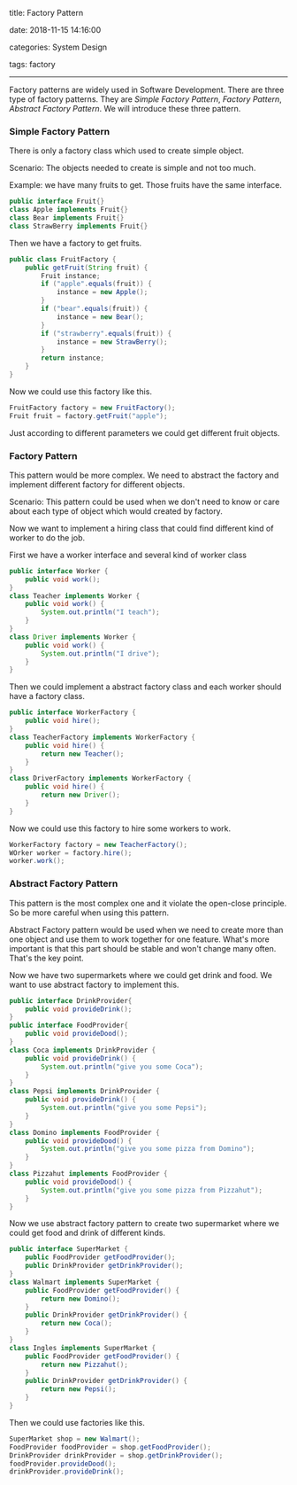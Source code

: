 title: Factory Pattern

date: 2018-11-15 14:16:00

categories: System Design

tags:  factory

---

Factory patterns are widely used in Software Development. There are three type of factory patterns. They are *Simple Factory Pattern*, *Factory Pattern*, *Abstract Factory Pattern*. We will introduce these three pattern.

### Simple Factory Pattern

There is only a factory class which used to create simple object.

Scenario: The objects needed to create is simple and not too much.

Example: we have many fruits to get. Those fruits have the same interface.

```java
public interface Fruit{}
class Apple implements Fruit{}
class Bear implements Fruit{}
class StrawBerry implements Fruit{}
```

Then we have a factory to get fruits.

```java
public class FruitFactory {
    public getFruit(String fruit) {
        Fruit instance;
        if ("apple".equals(fruit)) {
            instance = new Apple();
        }
        if ("bear".equals(fruit)) {
            instance = new Bear();
        }
        if ("strawberry".equals(fruit)) {
            instance = new StrawBerry();
        }
        return instance;
    }
}
```

Now we could use this factory like this.

```java
FruitFactory factory = new FruitFactory();
Fruit fruit = factory.getFruit("apple");
```

Just according to different parameters we could get different fruit objects.



### Factory Pattern

This pattern would be more complex. We need to abstract the factory and implement different factory for different objects.

Scenario: This pattern could be used when we don't need to know or care about each type of object which would created by factory. 

Now we want to implement a hiring class that could find different kind of worker to do the job.

First we have a worker interface and several kind of worker class

```java
public interface Worker {
    public void work();
}
class Teacher implements Worker {
    public void work() {
        System.out.println("I teach");
    }
}
class Driver implements Worker {
    public void work() {
        System.out.println("I drive");
    }
}
```

Then we could implement a abstract factory class and each worker should have a factory class.

```java
public interface WorkerFactory {
    public void hire();
}
class TeacherFactory implements WorkerFactory {
    public void hire() {
        return new Teacher();
    }
}
class DriverFactory implements WorkerFactory {
    public void hire() {
        return new Driver();
    }
}
```

Now we could use this factory to hire some workers to work.

```java
WorkerFactory factory = new TeacherFactory();
WOrker worker = factory.hire();
worker.work();
```

### Abstract Factory Pattern

This pattern is the most complex one and it violate the open-close principle. So be more careful when using this pattern.

Abstract Factory pattern would be used when we need to create more than one object and use them to work together for one feature. What's more important is that this part should be stable and won't change many often. That's the key point.

Now we have two supermarkets where we could get drink and food. We want to use abstract factory to implement this.

```java
public interface DrinkProvider{
    public void provideDrink();
}
public interface FoodProvider{
    public void provideDood();
}
class Coca implements DrinkProvider {
    public void provideDrink() {
        System.out.println("give you some Coca");
    }
}
class Pepsi implements DrinkProvider {
    public void provideDrink() {
        System.out.println("give you some Pepsi");
    }
}
class Domino implements FoodProvider {
    public void provideDood() {
        System.out.println("give you some pizza from Domino");
    }
}
class Pizzahut implements FoodProvider {
    public void provideDood() {
        System.out.println("give you some pizza from Pizzahut");
    }
}

```

Now we use abstract factory pattern to create two supermarket where we could get food and drink of different kinds.

```java
public interface SuperMarket {
    public FoodProvider getFoodProvider();
    public DrinkProvider getDrinkProvider();
}
class Walmart implements SuperMarket {
    public FoodProvider getFoodProvider() {
        return new Domino();
    }
    public DrinkProvider getDrinkProvider() {
        return new Coca();
    }
}
class Ingles implements SuperMarket {
    public FoodProvider getFoodProvider() {
        return new Pizzahut();
    }
    public DrinkProvider getDrinkProvider() {
        return new Pepsi();
    }
}
```

Then we could use factories like this.

```java
SuperMarket shop = new Walmart();
FoodProvider foodProvider = shop.getFoodProvider();
DrinkProvider drinkProvider = shop.getDrinkProvider();
foodProvider.provideDood();
drinkProvider.provideDrink();
```

